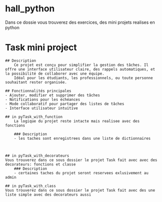 # hall_python
Dans ce dossie vous trouverez des exercices, des mini projets realises en python

# Task mini project
    ## Description
        Ce projet est conçu pour simplifier la gestion des tâches. Il offre une interface utilisateur claire, des rappels automatiques, et la possibilité de collaborer avec une équipe.  
        Idéal pour les étudiants, les professionnels, ou toute personne souhaitant rester organisée.
    
    ## Fonctionnalités principales
    - Ajouter, modifier et supprimer des tâches
    - Notifications pour les échéances
    - Mode collaboratif pour partager des listes de tâches
    - Interface utilisateur intuitive
        
    ## in pyTask_with_function
        La logique du projet reste intacte mais realisee avec des fonctions

        ### Description
        - les taches sont enregistrees dans une liste de dictionnaires
        


    ## in pyTask_with_decorateurs
    Vous trouverez dans ce sous dossier le projet Task fait avec avec des decorateurs: fonctions et classe
        ### Description
        - certaines taches du projet seront reservees exlusivement au admin

    ## in pyTask_with_class
    Vous trouverez dans ce sous dossier le projet Task fait avec des une liste simple avec des decorateurs aussi